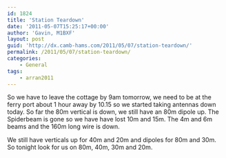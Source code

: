 ```yaml
---
id: 1824
title: 'Station Teardown'
date: '2011-05-07T15:25:17+00:00'
author: 'Gavin, M1BXF'
layout: post
guid: 'http://dx.camb-hams.com/2011/05/07/station-teardown/'
permalink: /2011/05/07/station-teardown/
categories:
    - General
tags:
    - arran2011
---
```


So we have to leave the cottage by 9am tomorrow, we need to be at the ferry port about 1 hour away by 10.15 so we started taking antennas down today. So far the 80m vertical is down, we still have an 80m dipole up. The Spiderbeam is gone so we have have lost 10m and 15m. The 4m and 6m beams and the 160m long wire is down.

We still have verticals up for 40m and 20m and dipoles for 80m and 30m. So tonight look for us on 80m, 40m, 30m and 20m.